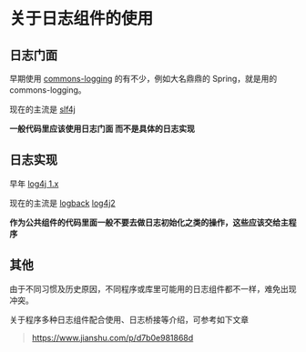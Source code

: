 # 关于日志组件的使用

## 日志门面
早期使用 [commons-logging](http://commons.apache.org/proper/commons-logging/) 的有不少，例如大名鼎鼎的 Spring，就是用的 commons-logging。

现在的主流是 [slf4j](http://www.slf4j.org/)

**一般代码里应该使用日志门面 而不是具体的日志实现**

## 日志实现
早年 [log4j 1.x](http://logging.apache.org/log4j/1.2/)

现在的主流是 [logback](http://logback.qos.ch/) [log4j2](https://logging.apache.org/log4j/2.x/)

**作为公共组件的代码里面一般不要去做日志初始化之类的操作，这些应该交给主程序**

## 其他
由于不同习惯及历史原因，不同程序或库里可能用的日志组件都不一样，难免出现冲突。

关于程序多种日志组件配合使用、日志桥接等介绍，可参考如下文章
> https://www.jianshu.com/p/d7b0e981868d

